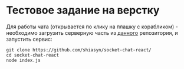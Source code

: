 # Тестовое задание на верстку


Для работы чата (открывается по клику на плашку с корабликом) - необходимо загрузить серверную часть из [данного](https://github.com/shiasyn/socket-chat-react/) репозитория, и запустить сервис:

```
git clone https://github.com/shiasyn/socket-chat-react/
cd socket-chat-react
node index.js
```
